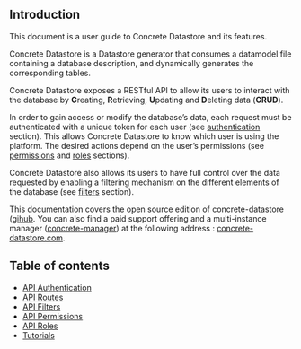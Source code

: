 ## Introduction

This document is a user guide to Concrete Datastore and its features.

Concrete Datastore is a Datastore generator that consumes a datamodel file containing a database description, and dynamically generates the corresponding tables.

Concrete Datastore exposes a RESTful API to allow its users to interact with the database by **C**reating, **R**etrieving, **U**pdating and **D**eleting data (**CRUD**).

In order to gain access or modify the database’s data, each request must be authenticated with a unique token for each user (see [authentication](authentication.md) section). This allows Concrete Datastore to know which user is using the platform. The desired actions depend on the user’s permissions (see [permissions](permissions.md) and [roles](roles.md) sections).

Concrete Datastore also allows its users to have full control over the data requested by enabling a filtering mechanism on the different elements of the database (see [filters](filters.md) section).

This documentation covers the open source edition of concrete-datastore ([gihub](https://github.com/Netsach/concrete-datastore). You can also find a paid support offering and a multi-instance manager ([concrete-manager](https://platform.concrete-datastore.com)) at the following address : [concrete-datastore.com](https://concrete-datastore.com).

## Table of contents

- [API Authentication](authentication.md)
- [API Routes](api-routes.md)
- [API Filters](filters.md)
- [API Permissions](permissions.md)
- [API Roles](roles.md)
- [Tutorials](demo.md)
